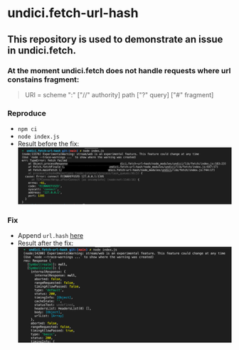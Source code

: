 # undici.fetch-url-hash

## This repository is used to demonstrate an issue in undici.fetch.

### At the moment undici.fetch does not handle requests where url constains fragment:
> URI = scheme ":" ["//" authority] path ["?" query] ["#" fragment]

### Reproduce
- `npm ci`
- `node index.js`
- Result before the fix:
![Error Screenshot](/ss1.png)

### Fix
- Append `url.hash` [here](https://github.com/nodejs/undici/blob/main/lib/fetch/index.js#L1811)
- Result after the fix:
![Fixed Screenshot](/ss2.png)
